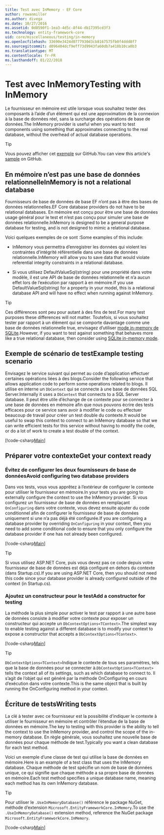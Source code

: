 ```yaml
---
title: Test avec InMemory - EF Core
author: rowanmiller
ms.author: divega
ms.date: 10/27/2016
ms.assetid: 0d0590f1-1ea3-4d5c-8f44-db17395cd3f3
ms.technology: entity-framework-core
uid: core/miscellaneous/testing/in-memory
ms.openlocfilehash: 33690e3424d0777930d3cb8167575fb0f4ddd8f7
ms.sourcegitcommit: d096484dcf9eff73d9943fa60db7a418b10ca0b3
ms.translationtype: MT
ms.contentlocale: fr-FR
ms.lasthandoff: 01/22/2018
---
```

# <a name="testing-with-inmemory"></a><span data-ttu-id="8e7ae-102">Test avec InMemory</span><span class="sxs-lookup"><span data-stu-id="8e7ae-102">Testing with InMemory</span></span>

<span data-ttu-id="8e7ae-103">Le fournisseur en mémoire est utile lorsque vous souhaitez tester des composants à l’aide d’un élément qui est une approximation de la connexion à la base de données réel, sans la surcharge des opérations de base de données.</span><span class="sxs-lookup"><span data-stu-id="8e7ae-103">The InMemory provider is useful when you want to test components using something that approximates connecting to the real database, without the overhead of actual database operations.</span></span>

> [!TIP]  
> <span data-ttu-id="8e7ae-104">Vous pouvez afficher cet [exemple](https://github.com/aspnet/EntityFramework.Docs/tree/master/samples/core/Miscellaneous/Testing) sur GitHub.</span><span class="sxs-lookup"><span data-stu-id="8e7ae-104">You can view this article's [sample](https://github.com/aspnet/EntityFramework.Docs/tree/master/samples/core/Miscellaneous/Testing) on GitHub.</span></span>

## <a name="inmemory-is-not-a-relational-database"></a><span data-ttu-id="8e7ae-105">En mémoire n’est pas une base de données relationnelle</span><span class="sxs-lookup"><span data-stu-id="8e7ae-105">InMemory is not a relational database</span></span>

<span data-ttu-id="8e7ae-106">Fournisseurs de base de données de base EF n’ont pas à être des bases de données relationnelles.</span><span class="sxs-lookup"><span data-stu-id="8e7ae-106">EF Core database providers do not have to be relational databases.</span></span> <span data-ttu-id="8e7ae-107">En mémoire est conçu pour être une base de données usage général pour le test et n’est pas conçu pour simuler une base de données relationnelle.</span><span class="sxs-lookup"><span data-stu-id="8e7ae-107">InMemory is designed to be a general purpose database for testing, and is not designed to mimic a relational database.</span></span>

<span data-ttu-id="8e7ae-108">Voici quelques exemples de ce sont :</span><span class="sxs-lookup"><span data-stu-id="8e7ae-108">Some examples of this include:</span></span>
* <span data-ttu-id="8e7ae-109">InMemory vous permettra d’enregistrer les données qui violent les contraintes d’intégrité référentielle dans une base de données relationnelle.</span><span class="sxs-lookup"><span data-stu-id="8e7ae-109">InMemory will allow you to save data that would violate referential integrity constraints in a relational database.</span></span>

* <span data-ttu-id="8e7ae-110">Si vous utilisez DefaultValueSql(string) pour une propriété dans votre modèle, il est une API de base de données relationnelle et n’a aucun effet lors de l’exécution par rapport à en mémoire.</span><span class="sxs-lookup"><span data-stu-id="8e7ae-110">If you use DefaultValueSql(string) for a property in your model, this is a relational database API and will have no effect when running against InMemory.</span></span>

> [!TIP]  
> <span data-ttu-id="8e7ae-111">Ces différences sont peu pour autant à des fins de test.</span><span class="sxs-lookup"><span data-stu-id="8e7ae-111">For many test purposes these differences will not matter.</span></span> <span data-ttu-id="8e7ae-112">Toutefois, si vous souhaitez tester par rapport à un élément qui se comporte davantage comme une base de données relationnelle true, envisagez d’utiliser [mode in-memory de SQLite](sqlite.md).</span><span class="sxs-lookup"><span data-stu-id="8e7ae-112">However, if you want to test against something that behaves more like a true relational database, then consider using [SQLite in-memory mode](sqlite.md).</span></span>

## <a name="example-testing-scenario"></a><span data-ttu-id="8e7ae-113">Exemple de scénario de test</span><span class="sxs-lookup"><span data-stu-id="8e7ae-113">Example testing scenario</span></span>

<span data-ttu-id="8e7ae-114">Envisagez le service suivant qui permet au code d’application effectuer certaines opérations liées à des blogs.</span><span class="sxs-lookup"><span data-stu-id="8e7ae-114">Consider the following service that allows application code to perform some operations related to blogs.</span></span> <span data-ttu-id="8e7ae-115">Il utilise en interne un `DbContext` qui se connecte à une base de données SQL Server.</span><span class="sxs-lookup"><span data-stu-id="8e7ae-115">Internally it uses a `DbContext` that connects to a SQL Server database.</span></span> <span data-ttu-id="8e7ae-116">Il peut être utile d’échange de ce contexte pour se connecter à une base de données en mémoire afin que nous pouvons écrire des tests efficaces pour ce service sans avoir à modifier le code ou effectuer beaucoup de travail pour créer un test double du contexte.</span><span class="sxs-lookup"><span data-stu-id="8e7ae-116">It would be useful to swap this context to connect to an InMemory database so that we can write efficient tests for this service without having to modify the code, or do a lot of work to create a test double of the context.</span></span>

[!code-csharp[Main](../../../../samples/core/Miscellaneous/Testing/BusinessLogic/BlogService.cs)]

## <a name="get-your-context-ready"></a><span data-ttu-id="8e7ae-117">Préparer votre contexte</span><span class="sxs-lookup"><span data-stu-id="8e7ae-117">Get your context ready</span></span>

### <a name="avoid-configuring-two-database-providers"></a><span data-ttu-id="8e7ae-118">Évitez de configurer les deux fournisseurs de base de données</span><span class="sxs-lookup"><span data-stu-id="8e7ae-118">Avoid configuring two database providers</span></span>

<span data-ttu-id="8e7ae-119">Dans vos tests, vous vous apprêtez à l’extérieur de configurer le contexte pour utiliser le fournisseur en mémoire.</span><span class="sxs-lookup"><span data-stu-id="8e7ae-119">In your tests you are going to externally configure the context to use the InMemory provider.</span></span> <span data-ttu-id="8e7ae-120">Si vous configurez un fournisseur de base de données en remplaçant `OnConfiguring` dans votre contexte, vous devez ensuite ajouter du code conditionnel afin de configurer le fournisseur de base de données uniquement si une n’a pas déjà été configurée.</span><span class="sxs-lookup"><span data-stu-id="8e7ae-120">If you are configuring a database provider by overriding `OnConfiguring` in your context, then you need to add some conditional code to ensure that you only configure the database provider if one has not already been configured.</span></span>

[!code-csharp[Main](../../../../samples/core/Miscellaneous/Testing/BusinessLogic/BloggingContext.cs#OnConfiguring)]

> [!TIP]  
> <span data-ttu-id="8e7ae-121">Si vous utilisez ASP.NET Core, puis vous devez pas ce code depuis votre fournisseur de base de données est déjà configuré en dehors du contexte (dans Startup.cs).</span><span class="sxs-lookup"><span data-stu-id="8e7ae-121">If you are using ASP.NET Core, then you should not need this code since your database provider is already configured outside of the context (in Startup.cs).</span></span>

### <a name="add-a-constructor-for-testing"></a><span data-ttu-id="8e7ae-122">Ajoutez un constructeur pour le test</span><span class="sxs-lookup"><span data-stu-id="8e7ae-122">Add a constructor for testing</span></span>

<span data-ttu-id="8e7ae-123">La méthode la plus simple pour activer le test par rapport à une autre base de données consiste à modifier votre contexte pour exposer un constructeur qui accepte un `DbContextOptions<TContext>`.</span><span class="sxs-lookup"><span data-stu-id="8e7ae-123">The simplest way to enable testing against a different database is to modify your context to expose a constructor that accepts a `DbContextOptions<TContext>`.</span></span>

[!code-csharp[Main](../../../../samples/core/Miscellaneous/Testing/BusinessLogic/BloggingContext.cs#Constructors)]

> [!TIP]  
> <span data-ttu-id="8e7ae-124">`DbContextOptions<TContext>`Indique le contexte de tous ses paramètres, tels que la base de données pour se connecter à.</span><span class="sxs-lookup"><span data-stu-id="8e7ae-124">`DbContextOptions<TContext>` tells the context all of its settings, such as which database to connect to.</span></span> <span data-ttu-id="8e7ae-125">Il s’agit de l’objet qui est généré par la méthode OnConfiguring en cours d’exécution dans votre contexte.</span><span class="sxs-lookup"><span data-stu-id="8e7ae-125">This is the same object that is built by running the OnConfiguring method in your context.</span></span>

## <a name="writing-tests"></a><span data-ttu-id="8e7ae-126">Écriture de tests</span><span class="sxs-lookup"><span data-stu-id="8e7ae-126">Writing tests</span></span>

<span data-ttu-id="8e7ae-127">La clé à tester avec ce fournisseur est la possibilité d’indiquer le contexte à utiliser le fournisseur en mémoire et contrôler l’étendue de la base de données en mémoire.</span><span class="sxs-lookup"><span data-stu-id="8e7ae-127">The key to testing with this provider is the ability to tell the context to use the InMemory provider, and control the scope of the in-memory database.</span></span> <span data-ttu-id="8e7ae-128">En règle générale, vous souhaitez une nouvelle base de données pour chaque méthode de test.</span><span class="sxs-lookup"><span data-stu-id="8e7ae-128">Typically you want a clean database for each test method.</span></span>

<span data-ttu-id="8e7ae-129">Voici un exemple d’une classe de test qui utilise la base de données en mémoire.</span><span class="sxs-lookup"><span data-stu-id="8e7ae-129">Here is an example of a test class that uses the InMemory database.</span></span> <span data-ttu-id="8e7ae-130">Chaque méthode de test spécifie un nom de base de données unique, ce qui signifie que chaque méthode a sa propre base de données en mémoire.</span><span class="sxs-lookup"><span data-stu-id="8e7ae-130">Each test method specifies a unique database name, meaning each method has its own InMemory database.</span></span>

>[!TIP]
> <span data-ttu-id="8e7ae-131">Pour utiliser le `.UseInMemoryDatabase()` référence le package NuGet, méthode d’extension `Microsoft.EntityFrameworkCore.InMemory`.</span><span class="sxs-lookup"><span data-stu-id="8e7ae-131">To use the `.UseInMemoryDatabase()` extension method, reference the NuGet package `Microsoft.EntityFrameworkCore.InMemory`.</span></span>

[!code-csharp[Main](../../../../samples/core/Miscellaneous/Testing/TestProject/InMemory/BlogServiceTests.cs)]
